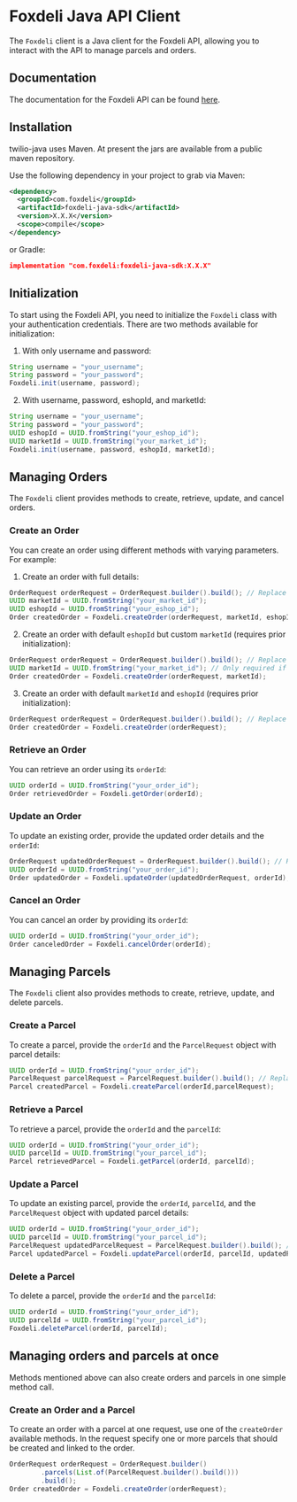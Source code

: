 # Foxdeli Java API Client

The `Foxdeli` client is a Java client for the Foxdeli API, allowing you to interact with the API to manage parcels and
orders.

## Documentation

The documentation for the Foxdeli API can be found [here](https://api.foxdeli.com/).

[//]: #TODO (The Java library documentation can be found [here]&#40;&#41;. )

## Installation

twilio-java uses Maven. At present the jars are available from a public maven repository.

Use the following dependency in your project to grab via Maven:

```xml
<dependency>
  <groupId>com.foxdeli</groupId>
  <artifactId>foxdeli-java-sdk</artifactId>
  <version>X.X.X</version>
  <scope>compile</scope>
</dependency>
```

or Gradle:

```json
implementation "com.foxdeli:foxdeli-java-sdk:X.X.X"
```

## Initialization

To start using the Foxdeli API, you need to initialize the `Foxdeli` class with your authentication credentials. There
are two methods available for initialization:

1. With only username and password:

```java
String username = "your_username";
String password = "your_password";
Foxdeli.init(username, password);
```

2. With username, password, eshopId, and marketId:

```java
String username = "your_username";
String password = "your_password";
UUID eshopId = UUID.fromString("your_eshop_id");
UUID marketId = UUID.fromString("your_market_id");
Foxdeli.init(username, password, eshopId, marketId);
```

## Managing Orders

The `Foxdeli` client provides methods to create, retrieve, update, and cancel orders.

### Create an Order

You can create an order using different methods with varying parameters. For example:

1. Create an order with full details:

```java
OrderRequest orderRequest = OrderRequest.builder().build(); // Replace this with actual order details
UUID marketId = UUID.fromString("your_market_id");
UUID eshopId = UUID.fromString("your_eshop_id");
Order createdOrder = Foxdeli.createOrder(orderRequest, marketId, eshopId);
```

2. Create an order with default `eshopId` but custom `marketId` (requires prior initialization):

```java
OrderRequest orderRequest = OrderRequest.builder().build(); // Replace this with actual order details
UUID marketId = UUID.fromString("your_market_id"); // Only required if not initialized with eshopId and marketId
Order createdOrder = Foxdeli.createOrder(orderRequest, marketId);
```

3. Create an order with default `marketId` and `eshopId` (requires prior initialization):

```java
OrderRequest orderRequest = OrderRequest.builder().build(); // Replace this with actual order details
Order createdOrder = Foxdeli.createOrder(orderRequest);
```

### Retrieve an Order

You can retrieve an order using its `orderId`:

```java
UUID orderId = UUID.fromString("your_order_id");
Order retrievedOrder = Foxdeli.getOrder(orderId);
```

### Update an Order

To update an existing order, provide the updated order details and the `orderId`:

```java
OrderRequest updatedOrderRequest = OrderRequest.builder().build(); // Replace this with actual updated order details
UUID orderId = UUID.fromString("your_order_id");
Order updatedOrder = Foxdeli.updateOrder(updatedOrderRequest, orderId);
```

### Cancel an Order

You can cancel an order by providing its `orderId`:

```java
UUID orderId = UUID.fromString("your_order_id");
Order canceledOrder = Foxdeli.cancelOrder(orderId);
```

## Managing Parcels

The `Foxdeli` client also provides methods to create, retrieve, update, and delete parcels.

### Create a Parcel

To create a parcel, provide the `orderId` and the `ParcelRequest` object with parcel details:

```java
UUID orderId = UUID.fromString("your_order_id");
ParcelRequest parcelRequest = ParcelRequest.builder().build(); // Replace this with actual parcel details
Parcel createdParcel = Foxdeli.createParcel(orderId,parcelRequest);
```

### Retrieve a Parcel

To retrieve a parcel, provide the `orderId` and the `parcelId`:

```java
UUID orderId = UUID.fromString("your_order_id");
UUID parcelId = UUID.fromString("your_parcel_id");
Parcel retrievedParcel = Foxdeli.getParcel(orderId, parcelId);
```

### Update a Parcel

To update an existing parcel, provide the `orderId`, `parcelId`, and the `ParcelRequest` object with updated parcel
details:

```java
UUID orderId = UUID.fromString("your_order_id");
UUID parcelId = UUID.fromString("your_parcel_id");
ParcelRequest updatedParcelRequest = ParcelRequest.builder().build(); // Replace this with actual updated parcel details
Parcel updatedParcel = Foxdeli.updateParcel(orderId, parcelId, updatedParcelRequest);
```

### Delete a Parcel

To delete a parcel, provide the `orderId` and the `parcelId`:

```java
UUID orderId = UUID.fromString("your_order_id");
UUID parcelId = UUID.fromString("your_parcel_id");
Foxdeli.deleteParcel(orderId, parcelId);
```

## Managing orders and parcels at once

Methods mentioned above can also create orders and parcels in one simple method call.

### Create an Order and a Parcel

To create an order with a parcel at one request, use one of the `createOrder` available methods. In the request specify
one or more parcels that should be created and linked to the order.

```java
OrderRequest orderRequest = OrderRequest.builder()
        .parcels(List.of(ParcelRequest.builder().build()))
        .build();
Order createdOrder = Foxdeli.createOrder(orderRequest);
```